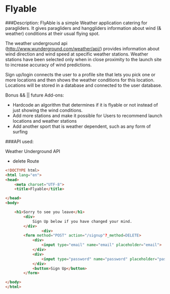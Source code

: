 # Flyable 

###Description:
FlyAble is a simple Weather application catering for paragliders. It gives paragliders and hanggliders information about wind (& weather) conditions at their usual flying spot.  

The weather underground api (http://www.wunderground.com/weather/api/) provides information about wind direction and wind speed at specific weather stations. Weather stations have been selected only when in close proximity to the launch site to increase accuracy of wind predictions. 

Sign up/login connects the user to a profile site that lets you pick one or more locations and then shows the weather conditions for this location.
Locations will be stored in a database and connected to the user database. 

Bonus && || future Add-ons: 
*	Hardcode an algorithm that determines if it is flyable or not instead of just showing the wind conditions.
*	Add more stations and make it possible for Users to recommend launch locations and weather stations
*	Add another sport that is weather dependent, such as any form of surfing

###API used:

Weather Underground API


* delete Route

```html
<!DOCTYPE html>
<html lang="en">
<head>
	<meta charset="UTF-8">
	<title>Flyable</title>

</head>
<body>

	<h1>Sorry to see you leave</h1>
		<div>
			Sign Up below if you have changed your mind.
		</div>
				<div>
		<form method="POST" action="/signup"?_method=DELETE>
			<div>
				<input type="email" name="email" placeholder="email">
			</div>
			<div>
				<input type="password" name="password" placeholder="password">
			</div>
			<button>Sign Up</button>
		</form>

</body>
</html>

```




